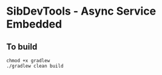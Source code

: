 # SibDevTools - Async Service Embedded

## To build

```shell
chmod +x gradlew
./gradlew clean build
```